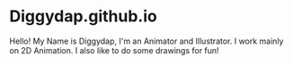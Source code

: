 # Diggydap.github.io
Hello! My Name is Diggydap, I'm an Animator and Illustrator. I work mainly on 2D Animation. I also like to do some drawings for fun!
